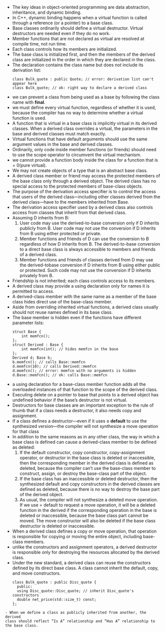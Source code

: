 - The key ideas in object-oriented programming are data abstraction, inheritance, and dynamic binding.
- In C++, dynamic binding happens when a virtual function is called through a reference (or a pointer) to a base class.
- Base classes ordinarily should define a virtual destructor. Virtual destructors
are needed even if they do no work.
- Member functions that are not declared as virtual are resolved at compile time,
not run time.
- Each class controls how its members are initialized.
- The base class is initialized first, and then the members of the derived class are initialized in the order in which they are declared in the class.
- The declaration contains the class name but does not include its derivation list:
  ```
  class Bulk_quote : public Quote; // error: derivation list can't appear here
  class Bulk_quote; // ok: right way to declare a derived class
  ```
- we can prevent a class from being used as a base by following the class name with **final**.
- we must define every virtual function, regardless of whether it is used, because the compiler has no way to determine whether a virtual function is used.
- A function that is virtual in a base class is implicitly virtual in its derived classes. When a derived class overrides a virtual, the parameters in the base and derived classes must match exactly.
- Virtual functions that have default arguments should use the same argument values in the base and derived classes.
- Ordinarily, only code inside member functions (or friends) should need to use
the scope operator to circumvent the virtual mechanism.
- we cannot provide a function body inside the class for a function that is = 0(pure virtual).
- We may not create objects of a type that is an abstract base class.
- A derived class member or friend may access the protected members of the
base class only through a derived object. The derived class has no special access to the protected members of base-class objects.
- The purpose of the derivation access specifier is to control the access that users of
the derived class—including other classes derived from the derived class—have to the members inherited from Base.
- The derivation access specifier used by a derived class also controls access from classes that inherit from that derived class.
- Assuming D inherits from B:
  1. User code may use the derived-to-base conversion only if D inherits publicly from B. User code may not use the conversion if D inherits from B using either protected or private.
  2. Member functions and friends of D can use the conversion to B regardless of how D inherits from B. The derived-to-base conversion to a direct base class is always accessible to members and friends of a derived class.
  3. Member functions and friends of classes derived from D may use the derived-tobase conversion if D inherits from B using either public or protected. Such code may not use the conversion if D inherits privately from B.
- Friendship is not inherited; each class controls access to its members.
- A derived class may provide a using declaration only for names it is permitted to access.
- A derived-class member with the same name as a member of the base class
hides direct use of the base-class member.
- Aside from overriding inherited virtual functions, a derived class usually should not reuse names defined in its base class.
- The base member is hidden even if the functions have different parameter lists:
  ```
  struct Base {
      int memfcn();
  };
  struct Derived : Base {
      int memfcn(int); // hides memfcn in the base
  };
  Derived d; Base b;
  b.memfcn(); // calls Base::memfcn
  d.memfcn(10); // calls Derived::memfcn
  d.memfcn(); // error: memfcn with no arguments is hidden
  d.Base::memfcn(); // ok: calls Base::memfcn
  ```
- a using declaration for a base-class member function adds all the overloaded instances of that function to the scope of the derived class.
- Executing delete on a pointer to base that points to a derived object has undefined behavior if the base’s destructor is not virtual.
- Destructors for base classes are an important exception to the rule of thumb that if a class needs a destructor, it also needs copy and assignment.
- If a class defines a destructor—even if it uses **= default** to use the synthesized version—the compiler will not synthesize a move operation for that class
- In addition to the same reasons as in any other class, the way in which a
base class is defined can cause a derived-class member to be defined as deleted:
  1. If the default constructor, copy constructor, copy-assignment operator, or destructor in the base class is deleted or inaccessible, then the corresponding member in the derived class is defined as deleted, because the compiler can’t use the base-class member to construct, assign, or destroy the base-class part of the object.
  2. If the base class has an inaccessible or deleted destructor, then the synthesized default and copy constructors in the derived classes are defined as deleted, because there is no way to destroy the base part of the derived object.
  3. As usual, the compiler will not synthesize a deleted move operation. If we use = default to request a move operation, it will be a deleted function in the derived if the corresponding operation in the base is deleted or inaccessible, because the base class part cannot be moved. The move constructor will also be deleted if the base class destructor is deleted or inaccessible.
- When a derived class defines a copy or move operation, that operation is
responsible for copying or moving the entire object, including base-class
members.
- unlike the constructors and assignment operators, a derived destructor is responsible only for destroying the resources allocated by the derived class.
- Under the new standard, a derived class can reuse the constructors defined by its direct base class. A class cannot inherit the default, copy, and move constructors.
  ```
  class Bulk_quote : public Disc_quote {
    public:
    using Disc_quote::Disc_quote; // inherit Disc_quote's constructors
    double net_price(std::size_t) const;
  };
```
- When we define a class as publicly inherited from another, the derived
class should reflect “Is A” relationship and “Has A” relationship to the base class.
